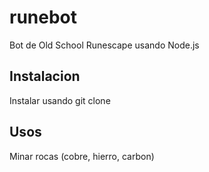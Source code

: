 # runebot
Bot de Old School Runescape usando Node.js


## Instalacion
Instalar usando git clone

## Usos
Minar rocas (cobre, hierro, carbon)

